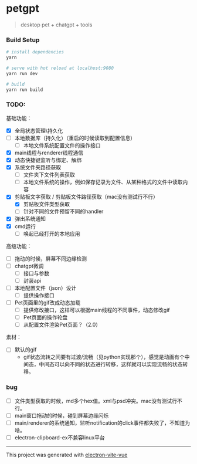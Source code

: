# petgpt

> desktop pet + chatgpt + tools

### Build Setup

``` bash
# install dependencies
yarn

# serve with hot reload at localhost:9080
yarn run dev

# build
yarn run build
```

### TODO:
基础功能：
- [x] 全局状态管理\持久化
- [ ] 本地数据库（持久化）（重启的时候读取到配置信息）
  - [ ] 本地文件系统配置文件的操作接口
- [x] main线程与renderer线程通信
- [x] 动态快捷键监听与绑定、解绑
- [x] 系统文件夹路径获取
  - [ ] 文件夹下文件列表获取
  - [ ] 本地文件系统的操作，例如保存记录为文件、从某种格式的文件中读取内容
- [x] 剪贴板文字获取 / 剪贴板文件路径获取（mac没有测试行不行）
  - [x] 剪贴板文件类型获取
  - [ ] 针对不同的文件预留不同的handler
- [x] 弹出系统通知 
- [x] cmd运行
  - [ ] 唤起已经打开的本地应用

高级功能：
- [ ] 拖动的时候，屏幕不同边缘检测
- [ ] chatgpt微调
  - [ ] 接口与参数
  - [ ] 封装api
- [ ] 本地配置文件（json）设计
  - [ ] 提供操作接口
- [ ] Pet页面里的gif改成动态加载
  - [ ] 提供修改接口，这样可以根据main线程的不同事件，动态修改gif
  - [ ] Pet页面的操作轮盘
  - [ ] 从配置文件渲染Pet页面？（2.0）

素材：
- [ ] 默认的gif
  - gif状态流转之间要有过渡/流畅（见python实现那个），感觉是动画有个中间态，中间态可以向不同的状态进行转移，这样就可以实现流畅的状态转移。

### bug
- [ ] 文件类型获取的时候，md多个hex值。xml与psd冲突。mac没有测试行不行。
- [ ] main窗口拖动的时候，碰到屏幕边缘闪烁
- [ ] main/renderer的系统通知，监听notification的click事件都失败了，不知道为啥。
- [ ] electron-clipboard-ex不兼容linux平台
---

This project was generated with [electron-vite-vue](https://github.com/electron-vite/electron-vite-vue)
